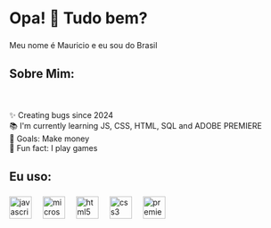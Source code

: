 <h1 align="left">Opa! 🤙 Tudo bem?</h1>

###

<p align="left">Meu nome é Mauricio e eu sou do Brasil</p>

###

<h2 align="left">Sobre Mim:</h2>

###

<br clear="both">

<p align="left">✨ Creating bugs since 2024<br>📚 I'm currently learning JS, CSS, HTML, SQL and ADOBE PREMIERE<br>🎯 Goals: Make money<br>🎲 Fun fact: I play games</p>

###

<h2 align="left">Eu uso:</h2>

###

<div align="left">
  <img src="https://cdn.jsdelivr.net/gh/devicons/devicon/icons/javascript/javascript-original.svg" height="40" alt="javascript logo"  />
  <img width="12" />
  <img src="https://cdn.jsdelivr.net/gh/devicons/devicon/icons/microsoftsqlserver/microsoftsqlserver-plain.svg" height="40" alt="microsoftsqlserver logo"  />
  <img width="12" />
  <img src="https://cdn.jsdelivr.net/gh/devicons/devicon/icons/html5/html5-original.svg" height="40" alt="html5 logo"  />
  <img width="12" />
  <img src="https://cdn.jsdelivr.net/gh/devicons/devicon/icons/css3/css3-original.svg" height="40" alt="css3 logo"  />
  <img width="12" />
  <img src="https://cdn.jsdelivr.net/gh/devicons/devicon/icons/premierepro/premierepro-plain.svg" height="40" alt="premierepro logo"  />
</div>

###
